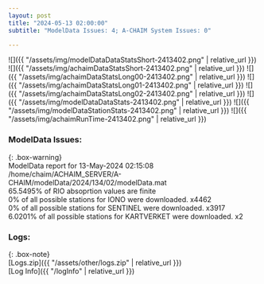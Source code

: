 ```yaml
---
layout: post
title: "2024-05-13 02:00:00"
subtitle: "ModelData Issues: 4; A-CHAIM System Issues: 0"

---
```


![]({{ "/assets/img/modelDataDataStatsShort-2413402.png" | relative_url }})
![]({{ "/assets/img/achaimDataStatsShort-2413402.png" | relative_url }})
![]({{ "/assets/img/achaimDataStatsLong00-2413402.png" | relative_url }})
![]({{ "/assets/img/achaimDataStatsLong01-2413402.png" | relative_url }})
![]({{ "/assets/img/achaimDataStatsLong02-2413402.png" | relative_url }})
![]({{ "/assets/img/modelDataDataStats-2413402.png" | relative_url }})
![]({{ "/assets/img/modelDataStationStats-2413402.png" | relative_url }})
![]({{ "/assets/img/achaimRunTime-2413402.png" | relative_url }})


### ModelData Issues:  
  
{: .box-warning}  
 ModelData report for 13-May-2024 02:15:08   
 /home/chaim/ACHAIM_SERVER/A-CHAIM/modelData/2024/134/02/modelData.mat   
 65.5495% of RIO absoprtion values are finite   
 0% of all possible stations for IONO were downloaded. x4462   
 0% of all possible stations for SENTINEL were downloaded. x3917   
 6.0201% of all possible stations for KARTVERKET were downloaded. x2   
  


### Logs:  
  
{: .box-note}  
[Logs.zip]({{ "/assets/other/logs.zip" | relative_url }})  
[Log Info]({{ "/logInfo" | relative_url }})  

